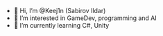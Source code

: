 - 👋 Hi, I’m @Keej1n (Sabirov Ildar)
- 👀 I’m interested in GameDev, programming and AI
- 🌱 I’m currently learning C#, Unity

<!---
Keej1n/Keej1n is a ✨ special ✨ repository because its `README.md` (this file) appears on your GitHub profile.
You can click the Preview link to take a look at your changes.
--->
